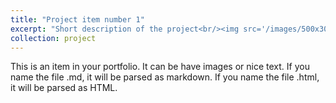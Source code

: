 ```yaml
---
title: "Project item number 1"
excerpt: "Short description of the project<br/><img src='/images/500x300.png'>"
collection: project
---
```


This is an item in your portfolio. It can be have images or nice text. If you name the file .md, it will be parsed as markdown. If you name the file .html, it will be parsed as HTML. 

